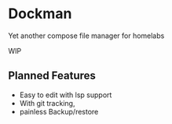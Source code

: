 # Dockman

Yet another compose file manager for homelabs

WIP

## Planned Features

* Easy to edit with lsp support
* With git tracking,
* painless Backup/restore
